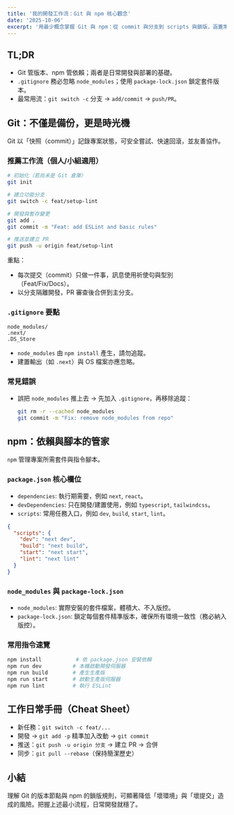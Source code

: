 ```yaml
---
title: '我的開發工作流：Git 與 npm 核心觀念'
date: '2025-10-06'
excerpt: '用最少概念掌握 Git 與 npm：從 commit 與分支到 scripts 與鎖版，涵蓋常見錯誤與實用清單。'
---
```


## TL;DR

- Git 管版本、npm 管依賴；兩者是日常開發與部署的基礎。
- `.gitignore` 務必忽略 `node_modules`；使用 `package-lock.json` 鎖定套件版本。
- 最常用流：`git switch -c` 分支 → `add/commit` → `push/PR`。

## Git：不僅是備份，更是時光機

Git 以「快照（commit）」記錄專案狀態，可安全嘗試、快速回滾，並友善協作。

### 推薦工作流（個人/小組適用）

```bash
# 初始化（若尚未是 Git 倉庫）
git init

# 建立功能分支
git switch -c feat/setup-lint

# 開發與暫存變更
git add .
git commit -m "Feat: add ESLint and basic rules"

# 推送並建立 PR
git push -u origin feat/setup-lint
```

重點：
- 每次提交（commit）只做一件事，訊息使用祈使句與型別（Feat/Fix/Docs）。
- 以分支隔離開發，PR 審查後合併到主分支。

### `.gitignore` 要點

```gitignore
node_modules/
.next/
.DS_Store
```

- `node_modules` 由 `npm install` 產生，請勿追蹤。
- 建置輸出（如 `.next`）與 OS 檔案亦應忽略。

### 常見錯誤

- 誤把 `node_modules` 推上去 → 先加入 `.gitignore`，再移除追蹤：
  ```bash
  git rm -r --cached node_modules
  git commit -m "Fix: remove node_modules from repo"
  ```

## npm：依賴與腳本的管家

`npm` 管理專案所需套件與指令腳本。

### `package.json` 核心欄位

- `dependencies`: 執行期需要，例如 `next`, `react`。
- `devDependencies`: 只在開發/建置使用，例如 `typescript`, `tailwindcss`。
- `scripts`: 常用任務入口，例如 `dev`, `build`, `start`, `lint`。

```json
{
  "scripts": {
    "dev": "next dev",
    "build": "next build",
    "start": "next start",
    "lint": "next lint"
  }
}
```

### `node_modules` 與 `package-lock.json`

- `node_modules`: 實際安裝的套件檔案，體積大、不入版控。
- `package-lock.json`: 鎖定每個套件精準版本，確保所有環境一致性（務必納入版控）。

### 常用指令速覽

```bash
npm install           # 依 package.json 安裝依賴
npm run dev          # 本機啟動開發伺服器
npm run build        # 產生生產版
npm run start        # 啟動生產版伺服器
npm run lint         # 執行 ESLint
```

## 工作日常手冊（Cheat Sheet）

- 新任務：`git switch -c feat/...`
- 開發 → `git add -p` 精準加入改動 → `git commit`
- 推送：`git push -u origin 分支` → 建立 PR → 合併
- 同步：`git pull --rebase`（保持簡潔歷史）

## 小結

理解 Git 的版本節點與 npm 的鎖版規則，可顯著降低「壞環境」與「壞提交」造成的風險。把握上述最小流程，日常開發就穩了。
